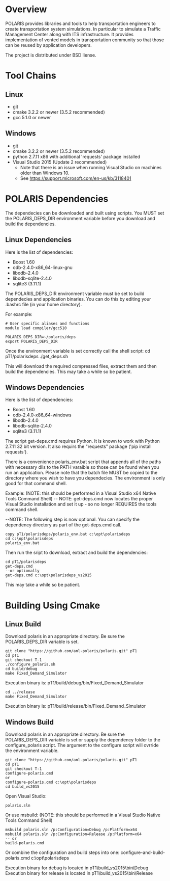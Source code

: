 Overview
=========
POLARIS provides libraries and tools to help transportation 
engineers to create transportation system simulations. 
In particular to simulate a Traffic Management 
Center along with ITS infrastructure. 
It provides implementation of vented models 
in transportation community so that those 
can be reused by application developers.

The project is distributed under BSD liense.

Tool Chains
===========

Linux
-----
* git
* cmake 3.2.2 or newer (3.5.2 recommended)
* gcc 5.1.0 or newer

Windows
-------
* git
* cmake 3.2.2 or newer (3.5.2 recommended)
* python 2.7.11 x86 with additional 'requests' package installed
* Visual Studio 2015 (Update 2 recommended)
	- Note that there is an issue when running Visual Studio on machines older than WIndows 10.
	- See https://support.microsoft.com/en-us/kb/3118401

POLARIS Dependencies
====================
The dependecies can be downloaded and built using scripts. You MUST set the POLARIS_DEPS_DIR environment variable before you download and build the dependencies.

Linux Dependencies
------------------
Here is the list of dependencies:
* Boost 1.60
* odb-2.4.0-x86_64-linux-gnu
* libodb-2.4.0
* libodb-sqlite-2.4.0
* sqlite3 (3.11.1)

The POLARIS_DEPS_DIR environment variable must be set to build dependecies and application binaries. You can do this by editing your .bashrc file (in your home directory).

For example:

	# User specific aliases and functions
	module load compiler/gcc510

	POLARIS_DEPS_DIR=~/polaris/deps
	export POLARIS_DEPS_DIR
	
Once the environment variable is set correctly call the shell script:
	cd pT1/polarisdeps
	./get_deps.sh
	
This will download the required compressed files, extract them and then build the dependencies. This may take a while so be patient.

Windows Dependencies
--------------------
Here is the list of dependencies:
* Boost 1.60
* odb-2.4.0-x86_64-windows
* libodb-2.4.0
* libodb-sqlite-2.4.0
* sqlite3 (3.11.1)

The script get-deps.cmd requires Python. It is known to work with Python 2.7.11 32 bit version. It also requirs the "requests" package ('pip install requests').

There is a convenience polaris_env.bat script that appends all of the paths with necessary dlls to the PATH varaible so those can be found when you run an application. Please note that the batch file MUST be copied to 
the directory where you wish to have you dependecies. The environment is only good for that command shell.

Example: (NOTE: this should be performed in a Visual Studio x64 Native Tools Command Shell)
-- NOTE:
	get-deps.cmd now locates the proper Visual Studio installation and set it up - so no longer REQUIRES the tools command shell.

--NOTE:
	The following step is now optional. You can specify the dependency directory as part of the get-deps.cmd call.
	
	copy pT1/polarisdeps/polaris_env.bat c:\opt\polarisdeps
	cd c:\opt\polarisdeps
	polaris_env.bat
	
Then run the sript to download, extract and build the dependencies:

	cd pT1/polarisdeps
	get-deps.cmd
	--or optionally
	get-deps.cmd c:\opt\polarisdeps_vs2015
	
This may take a while so be patient.

Building Using Cmake
====================

Linux Build
-----------
Download polaris in an appropriate directory. Be sure the POLARIS_DEPS_DIR variable is set.

	git clone "https://github.com/anl-polaris/polaris.git" pT1
	cd pT1
	git checkout T-1
	./configure_polaris.sh
	cd build/debug
	make Fixed_Demand_Simulator

Execution binary is: pT1/build/debug/bin/Fixed_Demand_Simulator

	cd ../release
	make Fixed_Demand_Simulator
	
Execution binary is: pT1/build/release/bin/Fixed_Demand_Simulator


Windows Build
-------------
Download polaris in an appropriate directory. Be sure the POLARIS_DEPS_DIR variable is set or supply the dependency folder to the configure_polaris acript.
The argument to the configure script will ovrride the environment variable.

	git clone "https://github.com/anl-polaris/polaris.git" pT1
	cd pT1
	git checkout T-1
	configure-polaris.cmd 
	or
	configure-polaris.cmd c:\opt\polarisdeps
	cd build_vs2015

Open Visual Studio:

	polaris.sln
	
Or use msbuild: (NOTE: this should be performed in a Visual Studio Native Tools Command Shell)

	msbuild polaris.sln /p:Configuration=Debug /p:Platform=x64
	msbuild polaris.sln /p:Configuration=Release /p:Platform=x64
	-- or
	build-polaris.cmd
	
Or combine the configuration and build steps into one:
	configure-and-build-polaris.cmd c:\opt\polarisdeps
	
Execution binary for debug is located in pT1\build_vs2015\bin\Debug
Execution binary for release is located in pT1\build_vs2015\bin\Release




